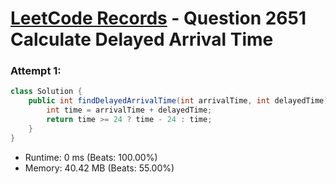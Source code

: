 # [LeetCode Records](../../README.md) - Question 2651 Calculate Delayed Arrival Time

### Attempt 1: 
```java
class Solution {
    public int findDelayedArrivalTime(int arrivalTime, int delayedTime) {
        int time = arrivalTime + delayedTime;
        return time >= 24 ? time - 24 : time;
    }
}
```
- Runtime: 0 ms (Beats: 100.00%)
- Memory: 40.42 MB (Beats: 55.00%)

<br>
